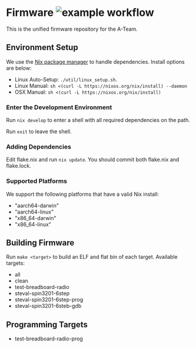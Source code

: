 # Firmware ![example workflow](https://github.com/SSL-A-Team/firmware/actions/workflows/CI.yml/badge.svg)

This is the unified firmware repository for the A-Team.

## Environment Setup

We use the [Nix package manager](https://nixos.org/) to handle dependencies. Install options are below:
- Linux Auto-Setup: `./util/linux_setup.sh`.
- Linux Manual: `sh <(curl -L https://nixos.org/nix/install) --daemon`
- OSX Manual: `sh <(curl -L https://nixos.org/nix/install)`

### Enter the Development Environment

Run `nix develop` to enter a shell with all required dependencies on the path.

Run `exit` to leave the shell.

### Adding Dependencies

Edit flake.nix and run `nix update`. You should commit both flake.nix and flake.lock.

### Supported Platforms

We support the following platforms that have a valid Nix install:
- "aarch64-darwin"
- "aarch64-linux"
- "x86\_64-darwin"
- "x86\_64-linux"

## Building Firmware

Run `make <target>` to build an ELF and flat bin of each target. Available targets:

- all
- clean
- test-breadboard-radio
- steval-spin3201-6step
- steval-spin3201-6step-prog
- steval-spin3201-6steb-gdb

## Programming Targets

- test-breadboard-radio-prog


